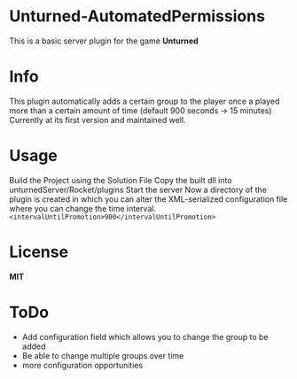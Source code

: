# Unturned-AutomatedPermissions
This is a basic server plugin for the game **Unturned**

# Info
This plugin automatically adds a certain group to the player once a played more than a certain amount of time (default 900 seconds -> 15 minutes)
Currently at its first version and maintained well.

# Usage
Build the Project using the Solution File
Copy the built dll into unturnedServer/Rocket/plugins
Start the server
Now a directory of the plugin is created  in which you can alter the XML-serialized configuration file where you can change the time interval.
``<intervalUntilPromotion>900</intervalUntilPromotion>``

# License
**MIT**

# ToDo
- Add configuration field which allows you to change the group to be added
- Be able to change multiple groups over time
- more configuration opportunities
